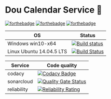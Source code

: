 # Dou Calendar Service :date:

[![forthebadge](https://forthebadge.com/images/badges/made-with-c-sharp.svg)](https://forthebadge.com)
[![forthebadge](https://forthebadge.com/images/badges/makes-people-smile.svg)](https://forthebadge.com)
[![forthebadge](https://forthebadge.com/images/badges/built-by-developers.svg)](https://forthebadge.com)

| OS                        | Status                                                                                                                                                 |
| ------------------------- | ------------------------------------------------------------------------------------------------------------------------------------------------------ |
| Windows win10-x64         | [![Build status](https://ci.appveyor.com/api/projects/status/wsaj0mnxs5bibvw6?svg=true)](https://ci.appveyor.com/project/Greenwood/doucalendarservice) |
| Linux Ubuntu 14.04.5 LTS  | [![Build Status](https://travis-ci.org/DarkSideMoon/DouCalendarService.svg?branch=master)](https://travis-ci.org/DarkSideMoon/DouCalendarService)      |

| Service       | Code quality  |
| ------------- | -------------                                                                                                                                                                          |
| codacy        |[![Codacy Badge](https://api.codacy.com/project/badge/Grade/ff2d1f99b3db481b875077c4c7fa7fe3)](https://www.codacy.com/app/DarkSideMoon/DouCalendarService?utm_source=github.com&amp;utm_medium=referral&amp;utm_content=DarkSideMoon/DouCalendarService&amp;utm_campaign=Badge_Grade)                                                                              |
| sonarcloud    |[![Quality Gate Status](https://sonarcloud.io/api/project_badges/measure?project=DouCalendarService&metric=alert_status)](https://sonarcloud.io/dashboard?id=DouCalendarService)                                                                                                                                                                                   |
| reliability   |[![Reliability Rating](https://sonarcloud.io/api/project_badges/measure?project=DouCalendarService&metric=reliability_rating)](https://sonarcloud.io/dashboard?id=DouCalendarService)                                                                                                                                                                                   |